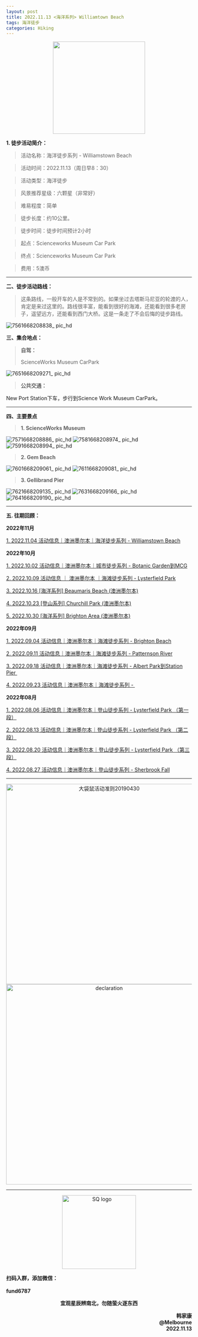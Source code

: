 ```yaml
---
layout: post
title: 2022.11.13 <海洋系列> Williamtown Beach
tags: 海洋徒步
categories: Hiking
---
```

<p align="center">
  <img width="250" src="https://user-images.githubusercontent.com/90954432/197183769-043b3cce-ffc5-439d-b355-fc227af37705.jpeg">
</p>

**1. 徒步活动简介：**

> 活动名称：海洋徒步系列 - Williamstown Beach

> 活动时间：2022.11.13（周日早8：30）

> 活动类型：海洋徒步

> 风景推荐星级：六颗星（非常好）

> 难易程度：简单

> 徒步长度：约10公里。

> 徒步时间：徒步时间预计2小时

> 起点：Scienceworks Museum Car Park

> 终点：Scienceworks Museum Car Park

> 费用：5澳币

---

**二、徒步活动路线：**

> 这条路线，一般开车的人是不常到的。如果坐过去塔斯马尼亚的轮渡的人，肯定是来过这里的。路线很丰富，能看到很好的海滩，还能看到很多老房子，遥望远方，还能看到西门大桥。这是一条走了不会后悔的徒步路线。

![7561668208838_ pic_hd](https://user-images.githubusercontent.com/90954432/201450780-26730049-1a61-47aa-ba1c-99c7421bc11d.jpg)

**三、集合地点：**

> **自驾：**
> 
> ScienceWorks Museum CarPark
> 
![7651668209271_ pic_hd](https://user-images.githubusercontent.com/90954432/201450807-639fb04a-0041-4a94-961f-70c94cbd3dcf.jpg)

> **公共交通：**

New Port Station下车，步行到Science Work Museum CarPark。

---

**四、主要景点**

> **1.  ScienceWorks Museum**

![7571668208886_ pic_hd](https://user-images.githubusercontent.com/90954432/201450913-943d5a83-e073-401e-8965-935324363cfa.jpg)
![7581668208974_ pic_hd](https://user-images.githubusercontent.com/90954432/201450915-b0efee5e-338e-4af0-a927-2cfcf3148351.jpg)
![7591668208994_ pic_hd](https://user-images.githubusercontent.com/90954432/201450916-86fb5087-8a16-4ad7-a219-3530cc10bae6.jpg)

> **2. Gem Beach**

![7601668209061_ pic_hd](https://user-images.githubusercontent.com/90954432/201450932-ff1b237b-f55e-41dc-8e0e-42b394a60fca.jpg)
![7611668209081_ pic_hd](https://user-images.githubusercontent.com/90954432/201450935-98f79a8b-bebc-444a-a4f6-ad6901f5ba7b.jpg)

> **3. Gellibrand Pier**

![7621668209135_ pic_hd](https://user-images.githubusercontent.com/90954432/201450936-7f11c52d-0779-4dec-9908-fbb8983472be.jpg)
![7631668209166_ pic_hd](https://user-images.githubusercontent.com/90954432/201450938-7ceb2637-f079-4d82-8334-50efa1bd65d9.jpg)
![7641668209190_ pic_hd](https://user-images.githubusercontent.com/90954432/201450940-7ae738b8-5ed6-4200-bd85-2e50002fdc09.jpg)

---

**五. 往期回顾：**

**2022年11月**

[1. 2022.11.04 活动信息｜澳洲墨尔本｜海洋徒步系列 - Williamstown Beach](https://2808118.github.io/myhike/hiking/2022/11/04/海洋系列-Sandrige-Lookout.html)

**2022年10月**

[1. 2022.10.02 活动信息｜澳洲墨尔本｜城市徒步系列 - Botanic Garden到MCG](http://mp.weixin.qq.com/s?__biz=MzUxOTkxNjMwOA==&mid=2247484978&idx=1&sn=ed5136a1de4c66e2b13caea309ebb671&chksm=f9f31849ce84915fcc661481be2e4f021e4929eea9809e1e76e5d5bcb7be9de2da93369bdbbc&scene=21#wechat_redirect) 

[2. 2022.10.09 活动信息 ｜ 澳洲墨尔本 ｜海滩徒步系列 - Lysterfield Park](http://mp.weixin.qq.com/s?__biz=MzUxOTkxNjMwOA==&mid=2247485002&idx=1&sn=bbd47773ef48aaa6c63583dbb5efd88c&chksm=f9f31831ce849127d1a1f4dae22a577972e7fadcefa2182df92c0480116aa26773c8241231fe&scene=21#wechat_redirect) 

[3. 2022.10.16 [海洋系列] Beaumaris Beach (澳洲墨尔本)](https://2808118.github.io/myhike/hiking/2022/10/16/海洋系列-Beamauris-Beach.html)

[4. 2022.10.23 [登山系列] Churchill Park (澳洲墨尔本)](https://2808118.github.io/myhike/hiking/2022/10/22/登山系列-Churchill-National-Park.html)

[5. 2022.10.30 [海洋系列] Brighton Area (澳洲墨尔本)](https://2808118.github.io/myhike/hiking/2022/10/29/海洋系列-Brighton-Area.html)

**2022年09月**

 [1. 2022.09.04 活动信息｜澳洲墨尔本｜海滩徒步系列 - Brighton Beach](http://mp.weixin.qq.com/s?__biz=MzUxOTkxNjMwOA==&mid=2247484887&idx=1&sn=0ac1c26615f42f2a8bfa5de6650e3f2d&chksm=f9f31bacce8492ba566188217e312eb29b93f333f2b650b313fba42171b23d0ea55c531fa0f0&scene=21#wechat_redirect) 

 [2. 2022.09.11 活动信息｜澳洲墨尔本｜海滩徒步系列 - Patternson River](http://mp.weixin.qq.com/s?__biz=MzUxOTkxNjMwOA==&mid=2247484911&idx=1&sn=78d7a051c7150c107acc5724620e7d0c&chksm=f9f31b94ce84928293f3fce04622c391b0e2123edd17e96a6a3121da2f8dc8bcfede5f58c282&scene=21#wechat_redirect) 

 [3. 2022.09.18 活动信息｜澳洲墨尔本｜海滩徒步系列 - Albert Park到Station Pier ](http://mp.weixin.qq.com/s?__biz=MzUxOTkxNjMwOA==&mid=2247484932&idx=1&sn=ca58606ae0c386a7b02e8d8dd2d00980&chksm=f9f3187fce84916931f9254bd5887992e0399a27b5e3ec575fc4faeaa387e3255c17dde78012&scene=21#wechat_redirect) 

[4. 2022.09.23 活动信息｜澳洲墨尔本｜海滩徒步系列 - ](http://mp.weixin.qq.com/s?__biz=MzUxOTkxNjMwOA==&mid=2247484955&idx=1&sn=8332e3ba1528657ddd38b4ef9629e32d&chksm=f9f31860ce8491765247027b6ff8deaae1e239dfcfc877ae91a7602053489afdca6f304932aa&scene=21#wechat_redirect) 

**2022年08月**

 [1. 2022.08.06 活动信息｜澳洲墨尔本｜登山徒步系列 - Lysterfield Park （第一段）](http://mp.weixin.qq.com/s?__biz=MzUxOTkxNjMwOA==&mid=2247484786&idx=1&sn=f9dfc1ab1e56f1a4957eafd48a376445&chksm=f9f31b09ce84921ff5ee7ff9603eaa6bb8cb9b99d3fe26efc7213087d378c6ac04d5eae16c95&scene=21#wechat_redirect) 

 [2. 2022.08.13 活动信息｜澳洲墨尔本｜登山徒步系列 - Lysterfield Park （第二段）](http://mp.weixin.qq.com/s?__biz=MzUxOTkxNjMwOA==&mid=2247484789&idx=1&sn=571d9139128d3f20b9173a9f7463bb1a&chksm=f9f31b0ece84921855520d95cbbd5bc3029aac54ba8b4d63b140d29a7de09b81895a1e97880a&scene=21#wechat_redirect) 

 [3. 2022.08.20 活动信息｜澳洲墨尔本｜登山徒步系列 - Lysterfield Park （第三段）](http://mp.weixin.qq.com/s?__biz=MzUxOTkxNjMwOA==&mid=2247484826&idx=1&sn=7425850bff3e7334520e921389ef671c&chksm=f9f31be1ce8492f76d9b95fbcf946856da969682802d87aa0d0a72c3f76c28e4d9d18d5c2e9d&scene=21#wechat_redirect) 

 [4. 2022.08.27 活动信息｜澳洲墨尔本｜登山徒步系列 - Sherbrook Fall](http://mp.weixin.qq.com/s?__biz=MzUxOTkxNjMwOA==&mid=2247484859&idx=1&sn=70e596e4b91c9efe09e97136aa120efe&chksm=f9f31bc0ce8492d66b9c238f4bd299a2e41f9aadfcbd155b01b77f521229ef12aaf755f46504&scene=21#wechat_redirect) 

---

<p align="center">
  <img width="543" alt="大袋鼠活动准则20190430" src="https://user-images.githubusercontent.com/90954432/197184791-50268d4a-839c-42a5-b42f-957043f80b9d.png">
  <img width="543" src="https://user-images.githubusercontent.com/90954432/197324665-50cd9f62-c0ab-43f9-9af6-cb9b86d9ff70.png" alt="declaration">
</p>

---

<p align="center">
  <img width="200" src="https://user-images.githubusercontent.com/90954432/197332354-e65465c3-5a13-4bf3-b311-cd253cb89349.jpeg" alt="SQ logo">
</p>

<p align="ce![7611668209081_ pic_hd](https://user-images.githubusercontent.com/90954432/201450925-606d052d-3a19-4c1f-bdbb-71a9cf7dce9e.jpg)
nter">
  <strong>扫码入群，添加微信：</strong>
  <br>
  <br>
  <strong>fund6787</strong>
</p>

<p align="center">
  <strong>宜观星辰辨南北，勿随萤火逐东西</strong>
</p>

<p align="right">
  <strong>韩家康</strong>
  <br>
  <strong>@Melbourne</strong>
  <br>
  <strong>2022.11.13</strong>
</p>
